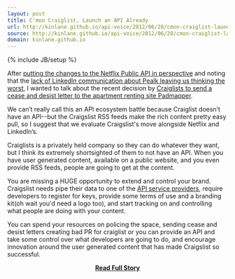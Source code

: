 ```yaml
---
layout: post
title: C'mon Craiglist, Launch an API Already
url: http://kinlane.github.io/api-voice/2012/06/28/cmon-craiglist-launch-an-api-already/
source: http://kinlane.github.io/api-voice/2012/06/28/cmon-craiglist-launch-an-api-already/
domain: kinlane.github.io
---
```

{% include JB/setup %}<p><p><img src="http://kinlane-productions.s3.amazonaws.com/craigslist.png" alt="" align="right" /></p>
<p>After <a title="putting the changes to the Netflix Public API in perspective" href="http://apivoice.com/2012/06/28/putting-the-changes-to-the-netflix-public-api-in-perspective/">putting the changes to the Netflix Public API in perspective</a> and noting that the <a title="lack of LinkedIn communication about Pealk leaving us thinking the worst" href="http://apivoice.com/2012/06/28/lack-of-linkedin-communication-about-pealk-leaves-us-thinking-the-worst/">lack of LinkedIn communication about Pealk leaving us thinking the worst</a>, I wanted to talk about the recent decision by <a title="Craiglists to send a cease and desist letter to the apartment renting site Padmapper" href="http://blog.padmapper.com/2012/06/22/bye-bye-craigslist/">Craiglists to send a cease and desist letter to the apartment renting site Padmapper</a>.</p>
<p>We can&rsquo;t really call this an API ecosystem battle because Craiglist doesn&rsquo;t have an API--but the Craigslist RSS feeds make the rich content pretty easy pull, so I suggest that we evaluate Craigslist's move alongside Netflix and LinkedIn&rsquo;s.</p>
<p>Craiglists is a privately held company so they can do whatever they want, but I think its extremely shortsighted of them to not have an API.  When you have user generated content, available on a public website, and you even provide RSS feeds, people are going to get at the content.</p>
<p><img src="http://kinlane-productions.s3.amazonaws.com/padmapper-logo.jpg" alt="" align="right" /></p>
<p>You are missing a HUGE opportunity to extend and control your brand. Craigslist needs pipe their data to one of the <a title="API service providers" href="http://apievangelist.com/2012/06/15/api-service-provider-roundup-for-2012/">API service providers</a>, require developers to register for keys, provide some terms of use and a branding kit(oh wait you'd need a logo too), and start tracking on and controlling what people are doing with your content.</p>
<p>You can spend your resources on policing the space, sending cease and desist letters creating bad PR for craiglist or you can provide an API and take some control over what developers are going to do, and encourage innovation around the user generated content that has made Craigslist so successful.</p></p>
<center><p><a href="http://kinlane.github.io/api-voice/2012/06/28/cmon-craiglist-launch-an-api-already/" style='padding:25px; font-sze:18px; font-weight: bold;'>Read Full Story</a></p></center>
